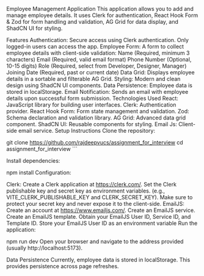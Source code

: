 Employee Management Application
This application allows you to add and manage employee details. It uses Clerk for authentication, React Hook Form & Zod for form handling and validation, AG Grid for data display, and ShadCN UI for styling.

Features
Authentication: Secure access using Clerk authentication. Only logged-in users can access the app.
Employee Form: A form to collect employee details with client-side validation:
Name (Required, minimum 3 characters)
Email (Required, valid email format)
Phone Number (Optional, 10-15 digits)
Role (Required, select from Developer, Designer, Manager)
Joining Date (Required, past or current date)
Data Grid: Displays employee details in a sortable and filterable AG Grid.
Styling: Modern and clean design using ShadCN UI components.
Data Persistence: Employee data is stored in localStorage.
Email Notification: Sends an email with employee details upon successful form submission.
Technologies Used
React: JavaScript library for building user interfaces.
Clerk: Authentication provider.
React Hook Form: Form state management and validation.
Zod: Schema declaration and validation library.
AG Grid: Advanced data grid component.
ShadCN UI: Reusable components for styling.
Email Js: Client-side email service.
Setup Instructions
Clone the repository:

git clone https://github.com/rajdeepvucs/assignment_for_interview cd assignment_for_interview ```

Install dependencies:

npm install 
Configuration:

Clerk:
Create a Clerk application at https://clerk.com/.
Set the Clerk publishable key and secret key as environment variables. (e.g., VITE_CLERK_PUBLISHABLE_KEY and CLERK_SECRET_KEY). Make sure to protect your secret key and never expose it to the client-side.
EmailJS:
Create an account at https://www.emailjs.com/.
Create an EmailJS service.
Create an EmailJS template.
Obtain your EmailJS User ID, Service ID, and Template ID.
Store your EmailJS User ID as an environment variable
Run the application:

npm run dev 
Open your browser and navigate to the address provided (usually http://localhost:5173).

Data Persistence
Currently, employee data is stored in localStorage. This provides persistence across page refreshes.

